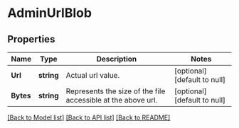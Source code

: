 # AdminUrlBlob

## Properties
Name | Type | Description | Notes
------------ | ------------- | ------------- | -------------
**Url** | **string** | Actual url value. | [optional] [default to null]
**Bytes** | **string** | Represents the size of the file accessible at the above url. | [optional] [default to null]

[[Back to Model list]](../README.md#documentation-for-models) [[Back to API list]](../README.md#documentation-for-api-endpoints) [[Back to README]](../README.md)



